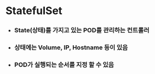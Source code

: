 # StatefulSet
- ### State(상태)를 가지고 있는 POD를 관리하는 컨트롤러
- ### 상태에는 Volume, IP, Hostname 등이 있음
- ### POD가 실행되는 순서를 지정 할 수 있음 

